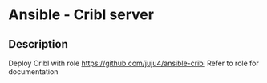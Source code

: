 # Ansible - Cribl server
## Description

Deploy Cribl with role https://github.com/juju4/ansible-cribl
Refer to role for documentation
